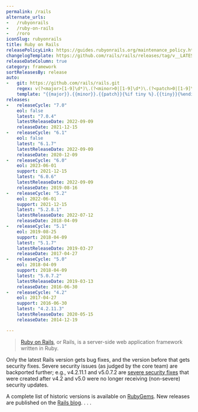 ```yaml
---
permalink: /rails
alternate_urls:
-   /rubyonrails
-   /ruby-on-rails
-   /roro
iconSlug: rubyonrails
title: Ruby on Rails
releasePolicyLink: https://guides.rubyonrails.org/maintenance_policy.html
changelogTemplate: https://github.com/rails/rails/releases/tag/v__LATEST__
releaseDateColumn: true
category: framework
sortReleasesBy: release
auto:
-   git: https://github.com/rails/rails.git
    regex: v(?<major>[1-9]\d*)\.(?<minor>0|[1-9]\d*)\.(?<patch>0|[1-9]\d*)(\.(?<tiny>0|[1-9]\d*))?$
    template: "{{major}}.{{minor}}.{{patch}}{%if tiny %}.{{tiny}}{%endif%}"
releases:
-   releaseCycle: "7.0"
    eol: false
    latest: "7.0.4"
    latestReleaseDate: 2022-09-09
    releaseDate: 2021-12-15
-   releaseCycle: "6.1"
    eol: false
    latest: "6.1.7"
    latestReleaseDate: 2022-09-09
    releaseDate: 2020-12-09
-   releaseCycle: "6.0"
    eol: 2023-06-01
    support: 2021-12-15
    latest: "6.0.6"
    latestReleaseDate: 2022-09-09
    releaseDate: 2019-08-16
-   releaseCycle: "5.2"
    eol: 2022-06-01
    support: 2021-12-15
    latest: "5.2.8.1"
    latestReleaseDate: 2022-07-12
    releaseDate: 2018-04-09
-   releaseCycle: "5.1"
    eol: 2019-08-25
    support: 2018-04-09
    latest: "5.1.7"
    latestReleaseDate: 2019-03-27
    releaseDate: 2017-04-27
-   releaseCycle: "5.0"
    eol: 2018-04-09
    support: 2018-04-09
    latest: "5.0.7.2"
    latestReleaseDate: 2019-03-13
    releaseDate: 2016-06-30
-   releaseCycle: "4.2"
    eol: 2017-04-27
    support: 2016-06-30
    latest: "4.2.11.3"
    latestReleaseDate: 2020-05-15
    releaseDate: 2014-12-19

---
```


>[Ruby on Rails](https://rubyonrails.org/), or Rails, is a server-side web application framework written in Ruby.

Only the latest Rails version gets bug fixes, and the version before that gets security fixes. Severe security issues (as judged by the core team) are backported further; e.g., v4.2.11.1 and v5.0.7.2 are [severe security fixes](https://weblog.rubyonrails.org/2019/3/13/Rails-4-2-5-1-5-1-6-2-have-been-released/) that were created after v4.2 and v5.0 were no longer receiving (non-severe) security updates.

A complete list of historic versions is available on [RubyGems](https://rubygems.org/gems/rails/versions). New releases are published on the [Rails blog](https://rubyonrails.org/category/releases).
.
.
.

